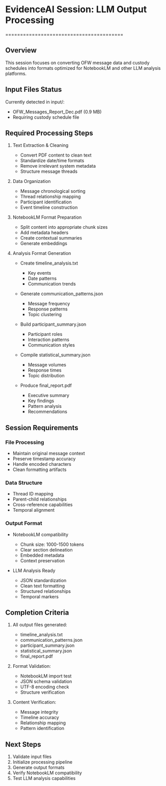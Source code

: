 # EvidenceAI Session: LLM Output Processing
========================================

## Overview

This session focuses on converting OFW message data and custody schedules into formats optimized for NotebookLM and other LLM analysis platforms.

## Input Files Status

Currently detected in input/:
- OFW_Messages_Report_Dec.pdf (0.9 MB)
- Requiring custody schedule file

## Required Processing Steps

1. Text Extraction & Cleaning
   - Convert PDF content to clean text
   - Standardize date/time formats
   - Remove irrelevant system metadata
   - Structure message threads

2. Data Organization
   - Message chronological sorting
   - Thread relationship mapping
   - Participant identification
   - Event timeline construction

3. NotebookLM Format Preparation
   - Split content into appropriate chunk sizes
   - Add metadata headers
   - Create contextual summaries
   - Generate embeddings

4. Analysis Format Generation
   - Create timeline_analysis.txt
     - Key events
     - Date patterns
     - Communication trends
   
   - Generate communication_patterns.json
     - Message frequency
     - Response patterns
     - Topic clustering
   
   - Build participant_summary.json
     - Participant roles
     - Interaction patterns
     - Communication styles
   
   - Compile statistical_summary.json
     - Message volumes
     - Response times
     - Topic distribution
   
   - Produce final_report.pdf
     - Executive summary
     - Key findings
     - Pattern analysis
     - Recommendations

## Session Requirements

### File Processing
- Maintain original message context
- Preserve timestamp accuracy
- Handle encoded characters
- Clean formatting artifacts

### Data Structure
- Thread ID mapping
- Parent-child relationships
- Cross-reference capabilities
- Temporal alignment

### Output Format
- NotebookLM compatibility
  - Chunk size: 1000-1500 tokens
  - Clear section delineation
  - Embedded metadata
  - Context preservation

- LLM Analysis Ready
  - JSON standardization
  - Clean text formatting
  - Structured relationships
  - Temporal markers

## Completion Criteria

1. All output files generated:
   - timeline_analysis.txt
   - communication_patterns.json
   - participant_summary.json
   - statistical_summary.json
   - final_report.pdf

2. Format Validation:
   - NotebookLM import test
   - JSON schema validation
   - UTF-8 encoding check
   - Structure verification

3. Content Verification:
   - Message integrity
   - Timeline accuracy
   - Relationship mapping
   - Pattern identification

## Next Steps

1. Validate input files
2. Initialize processing pipeline
3. Generate output formats
4. Verify NotebookLM compatibility
5. Test LLM analysis capabilities